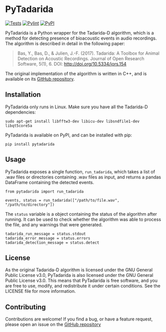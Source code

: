 # PyTadarida

[![Tests](https://github.com/mbsantiago/pytadarida/actions/workflows/unit-tests.yml/badge.svg)](https://github.com/mbsantiago/pytadarida/actions/workflows/unit-tests.yml)
[![Pylint](https://github.com/mbsantiago/pytadarida/actions/workflows/pylint.yml/badge.svg)](https://github.com/mbsantiago/pytadarida/actions/workflows/pylint.yml)
[![PyPI](https://github.com/mbsantiago/pytadarida/actions/workflows/python-publish.yml/badge.svg)](https://github.com/mbsantiago/pytadarida/actions/workflows/python-publish.yml)

PyTadarida is a Python wrapper for the Tadarida-D algorithm, which is a method
for detecting presence of bioacoustic events in audio recordings. The algorithm
is described in detail in the following paper:

> Bas, Y., Bas, D., & Julien, J.-F. (2017). Tadarida: A Toolbox for Animal
> Detection on Acoustic Recordings. Journal of Open Research Software, 5(1), 6.
> DOI: http://doi.org/10.5334/jors.154

The original implementation of the algorithm is written in C++, and is available
on its [GitHub repository](https://github.com/YvesBas/Tadarida-D).

## Installation

PyTadarida only runs in Linux. Make sure you have all the Tadarida-D dependencies:

    sudo apt-get install libfftw3-dev libicu-dev libsndfile1-dev libqt5core5a

PyTadarida is available on PyPI, and can be installed with pip:

    pip install pytadarida

## Usage

PyTadarida exposes a single function, `run_tadarida`, which takes a list of .wav
files or directories containing .wav files as input, and returns a pandas
DataFrame containing the detected events.

    from pytadarida import run_tadarida

    events, status = run_tadarida(["/path/to/file.wav", "/path/to/directory"])

The `status` variable is a object containing the status of the algorithm after
running. It can be used to check whether the algorithm was able to process the
file, and any warnings that were generated.

    tadarida_run_message = status.stdout
    tadarida_error_message = status.errors
    tadarida_detection_message = status.detect

## License

As the original Tadarida-D algorithm is licensed under the GNU General Public
License v3.0, PyTadarida is also licensed under the GNU General Public License
v3.0. This means that PyTadarida is free software, and you are free to use,
modify, and redistribute it under certain conditions. See the LICENSE file for
more information.

## Contributing

Contributions are welcome! If you find a bug, or have a feature request, please
open an issue on the
[GitHub repository](https://github.com/mbsantiago/pytadarida)

